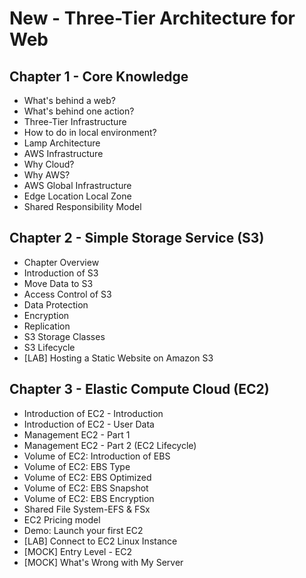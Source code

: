 # New - Three-Tier Architecture for Web

## Chapter 1 - Core Knowledge
- What's behind a web?
- What's behind one action?
- Three-Tier Infrastructure
- How to do in local environment?
- Lamp Architecture
- AWS Infrastructure
- Why Cloud?
- Why AWS?
- AWS Global Infrastructure
- Edge Location Local Zone
- Shared Responsibility Model


## Chapter 2 - Simple Storage Service (S3)
- Chapter Overview
- Introduction of S3
- Move Data to S3
- Access Control of S3
- Data Protection
- Encryption
- Replication
- S3 Storage Classes
- S3 Lifecycle
- [LAB] Hosting a Static Website on Amazon S3

## Chapter 3 - Elastic Compute Cloud (EC2)
- Introduction of EC2 - Introduction
- Introduction of EC2 - User Data
- Management EC2 - Part 1
- Management EC2 - Part 2 (EC2 Lifecycle)
- Volume of EC2: Introduction of EBS
- Volume of EC2: EBS Type
- Volume of EC2: EBS Optimized
- Volume of EC2: EBS Snapshot
- Volume of EC2: EBS Encryption
- Shared File System-EFS & FSx
- EC2 Pricing model
- Demo: Launch your first EC2
- [LAB] Connect to EC2 Linux Instance
- [MOCK] Entry Level - EC2
- [MOCK] What's Wrong with My Server


